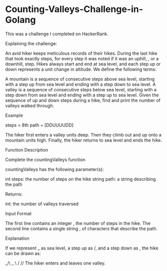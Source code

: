 # Counting-Valleys-Challenge-in-Golang

This was a challenge I completed on HackerRank.


Explaining the challenge:

An avid hiker keeps meticulous records of their hikes. During the last hike that took exactly  steps, for every step it was noted if it was an uphill, , or a downhill,  step. Hikes always start and end at sea level, and each step up or down represents a  unit change in altitude. We define the following terms:

A mountain is a sequence of consecutive steps above sea level, starting with a step up from sea level and ending with a step down to sea level.
A valley is a sequence of consecutive steps below sea level, starting with a step down from sea level and ending with a step up to sea level.
Given the sequence of up and down steps during a hike, find and print the number of valleys walked through.

Example

steps = 8th path = [DDUUUUDD]

The hiker first enters a valley  units deep. Then they climb out and up onto a mountain  units high. Finally, the hiker returns to sea level and ends the hike.

Function Description

Complete the countingValleys function 

countingValleys has the following parameter(s):

int steps: the number of steps on the hike
string path: a string describing the path

Returns:

int: the number of valleys traversed

Input Format

The first line contains an integer , the number of steps in the hike.
The second line contains a single string , of  characters that describe the path.

Explanation

If we represent _ as sea level, a step up as /, and a step down as \, the hike can be drawn as:

_/\      _
   \    /
    \/\/
The hiker enters and leaves one valley.
